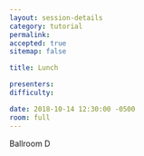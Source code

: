 ```yaml
---
layout: session-details
category: tutorial
permalink:
accepted: true
sitemap: false

title: Lunch

presenters:
difficulty:

date: 2018-10-14 12:30:00 -0500
room: full
---
```

Ballroom D
